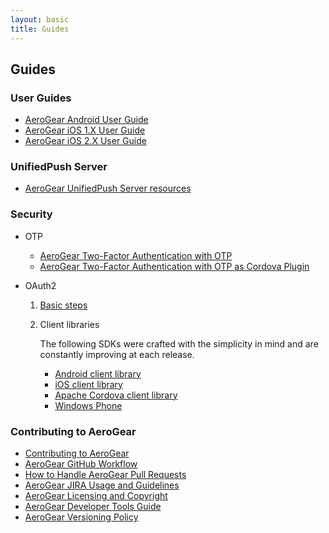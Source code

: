 ```yaml
---
layout: basic
title: Guides
---
```


## Guides

### User Guides

* [AeroGear Android User Guide](aerogear-android)
* [AeroGear iOS 1.X User Guide](aerogear-ios)
* [AeroGear iOS 2.X User Guide](aerogear-ios-2.X)

### UnifiedPush Server

* [AeroGear UnifiedPush Server resources](../unifiedpush)

### Security

* OTP
  * [AeroGear Two-Factor Authentication with OTP](AeroGear-OTP)
  * [AeroGear Two-Factor Authentication with OTP as Cordova Plugin](aerogear-cordova/AerogearCordovaOTP)

* OAuth2
  1. [Basic steps](security/oauth2-basic-steps)
  2. Client libraries

     The following SDKs were crafted with the simplicity in mind and are constantly improving at each release.

     * [Android client library](http://search.maven.org/#artifactdetails%7Corg.jboss.aerogear%7Caerogear-android-authz%7C2.0.0%7Caar)
     * [iOS client library](http://cocoapods.org/?q=aerogearoauth2)
     * [Apache Cordova client library](http://plugins.cordova.io/#/package/org.jboss.aerogear.cordova.oauth2)
     * [Windows Phone](http://www.nuget.org/packages/aerogear-windows-oauth2/)

### Contributing to AeroGear

* [Contributing to AeroGear](Contributing)
* [AeroGear GitHub Workflow](GitHubWorkflow)
* [How to Handle AeroGear Pull Requests](AeroGearPullRequests)
* [AeroGear JIRA Usage and Guidelines](JIRAUsage)
* [AeroGear Licensing and Copyright](license)
* [AeroGear Developer Tools Guide](AeroGearDeveloperSetup)
* [AeroGear Versioning Policy](/docs/reference/AeroGearVersioningPolicy)
